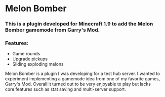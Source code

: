 # Melon Bomber

### This is a plugin developed for Minecraft 1.9 to add the Melon Bomber gamemode from Garry's Mod.

### Features:
* Game rounds
* Upgrade pickups
* Sliding exploding melons

Melon Bomber is a plugin I was developing for a test hub server. I wanted to experiment implementing a gamemode idea from one of my favorite games, Garry's Mod. Overall it turned out to be very enjoyable to play but lacks core features such as stat saving and multi-server support.
